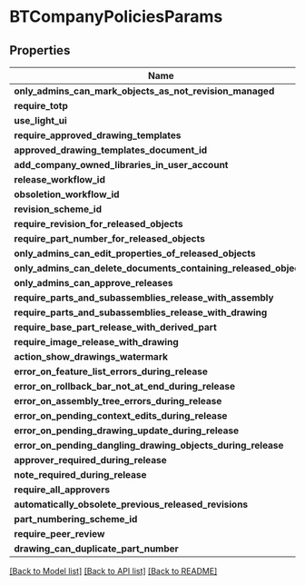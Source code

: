 # BTCompanyPoliciesParams

## Properties
Name | Type | Description | Notes
------------ | ------------- | ------------- | -------------
**only_admins_can_mark_objects_as_not_revision_managed** | **bool** |  | [optional] 
**require_totp** | **bool** |  | [optional] 
**use_light_ui** | **bool** |  | [optional] 
**require_approved_drawing_templates** | **bool** |  | [optional] 
**approved_drawing_templates_document_id** | **str** |  | [optional] 
**add_company_owned_libraries_in_user_account** | **bool** |  | [optional] 
**release_workflow_id** | **str** |  | [optional] 
**obsoletion_workflow_id** | **str** |  | [optional] 
**revision_scheme_id** | **str** |  | [optional] 
**require_revision_for_released_objects** | **bool** |  | [optional] 
**require_part_number_for_released_objects** | **bool** |  | [optional] 
**only_admins_can_edit_properties_of_released_objects** | **bool** |  | [optional] 
**only_admins_can_delete_documents_containing_released_objects** | **bool** |  | [optional] 
**only_admins_can_approve_releases** | **bool** |  | [optional] 
**require_parts_and_subassemblies_release_with_assembly** | **bool** |  | [optional] 
**require_parts_and_subassemblies_release_with_drawing** | **bool** |  | [optional] 
**require_base_part_release_with_derived_part** | **bool** |  | [optional] 
**require_image_release_with_drawing** | **bool** |  | [optional] 
**action_show_drawings_watermark** | **bool** |  | [optional] 
**error_on_feature_list_errors_during_release** | **bool** |  | [optional] 
**error_on_rollback_bar_not_at_end_during_release** | **bool** |  | [optional] 
**error_on_assembly_tree_errors_during_release** | **bool** |  | [optional] 
**error_on_pending_context_edits_during_release** | **bool** |  | [optional] 
**error_on_pending_drawing_update_during_release** | **bool** |  | [optional] 
**error_on_pending_dangling_drawing_objects_during_release** | **bool** |  | [optional] 
**approver_required_during_release** | **bool** |  | [optional] 
**note_required_during_release** | **bool** |  | [optional] 
**require_all_approvers** | **bool** |  | [optional] 
**automatically_obsolete_previous_released_revisions** | **bool** |  | [optional] 
**part_numbering_scheme_id** | **str** |  | [optional] 
**require_peer_review** | **bool** |  | [optional] 
**drawing_can_duplicate_part_number** | **bool** |  | [optional] 

[[Back to Model list]](../README.md#documentation-for-models) [[Back to API list]](../README.md#documentation-for-api-endpoints) [[Back to README]](../README.md)


